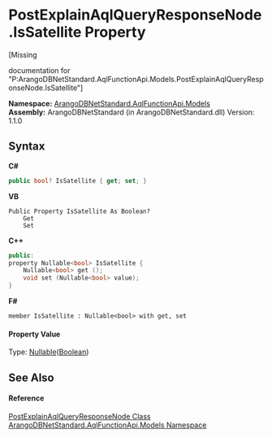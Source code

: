 # PostExplainAqlQueryResponseNode.IsSatellite Property 
 

\[Missing <summary> documentation for "P:ArangoDBNetStandard.AqlFunctionApi.Models.PostExplainAqlQueryResponseNode.IsSatellite"\]

**Namespace:**&nbsp;<a href="e03acbe1-782e-533e-7ffe-cd51613ed54f">ArangoDBNetStandard.AqlFunctionApi.Models</a><br />**Assembly:**&nbsp;ArangoDBNetStandard (in ArangoDBNetStandard.dll) Version: 1.1.0

## Syntax

**C#**<br />
``` C#
public bool? IsSatellite { get; set; }
```

**VB**<br />
``` VB
Public Property IsSatellite As Boolean?
	Get
	Set
```

**C++**<br />
``` C++
public:
property Nullable<bool> IsSatellite {
	Nullable<bool> get ();
	void set (Nullable<bool> value);
}
```

**F#**<br />
``` F#
member IsSatellite : Nullable<bool> with get, set

```


#### Property Value
Type: <a href="https://docs.microsoft.com/dotnet/api/system.nullable-1" target="_blank" rel="noopener noreferrer">Nullable</a>(<a href="https://docs.microsoft.com/dotnet/api/system.boolean" target="_blank" rel="noopener noreferrer">Boolean</a>)

## See Also


#### Reference
<a href="8ccd29c8-ace5-8e11-a90e-77eec02862c6">PostExplainAqlQueryResponseNode Class</a><br /><a href="e03acbe1-782e-533e-7ffe-cd51613ed54f">ArangoDBNetStandard.AqlFunctionApi.Models Namespace</a><br />